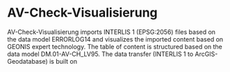 # AV-Check-Visualisierung 
 AV-Check-Visualisierung  imports INTERLIS 1 (EPSG:2056) files based on the data model ERRORLOG14 and visualizes the imported content based on GEONIS expert technology. The table of content is structured based on the data model DM.01-AV-CH_LV95. The data transfer (INTERLIS 1 to ArcGIS-Geodatabase) is built on 
